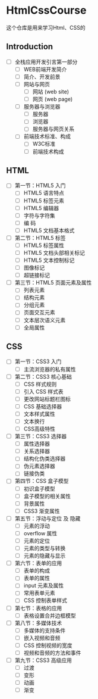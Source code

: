 # HtmlCssCourse

这个仓库是用来学习Html、CSS的

## Introduction

* [ ] 全栈应用开发引言第一部分
  * [ ] WEB前端开发简介
  * [ ] 简介、开发前景
  * [ ] 网站与网页
    * [ ] 网站 (web site)
    * [ ] 网页 (web page)
  * [ ] 服务器与浏览器
    * [ ] 服务器
    * [ ] 浏览器
    * [ ] 服务器与网页关系
  * [ ] 前端技术标准、构成
    * [ ] W3C标准
    * [ ] 前端技术构成

## HTML

* [ ] 第一节：HTML5 入门
  * [ ] HTML5 语言特点
  * [ ] HTML5 标签元素
  * [ ] HTML5 编辑器
  * [ ] 字符与字符集
  * [ ] 编 码
  * [ ] HTML5 文档基本格式
* [ ] 第二节：HTML5 标签
  * [ ] HTML5 标签属性
  * [ ] HTML5 文档头部相关标记
  * [ ] HTML5 文本控制标记
  * [ ] 图像标记
  * [ ] 超链接标记
* [ ] 第三节：HTML5 页面元素及属性
  * [ ] 列表元素
  * [ ] 结构元素
  * [ ] 分组元素
  * [ ] 页面交互元素
  * [ ] 文本层次语义元素
  * [ ] 全局属性

## CSS

* [ ] 第一节：CSS3 入门
  * [ ] 主流浏览器的私有属性
* [ ] 第二节：CSS3 核心基础
  * [ ] CSS 样式规则
  * [ ] 引入 CSS 样式表
  * [ ] 更改网站标题栏图标
  * [ ] CSS 基础选择器
  * [ ] 文本样式属性
  * [ ] 文本换行
  * [ ] CSS高级特性
* [ ] 第三节：CSS3 选择器
  * [ ] 属性选择器
  * [ ] 关系选择器
  * [ ] 结构化伪类选择器
  * [ ] 伪元素选择器
  * [ ] 链接伪类
* [ ] 第四节：CSS 盒子模型
  * [ ] 初识盒子模型
  * [ ] 盒子模型的相关属性
  * [ ] 背景属性
  * [ ] CSS3 渐变属性
* [ ] 第五节：浮动与定位 及 隐藏
  * [ ] 元素的浮动
  * [ ] overflow 属性
  * [ ] 元素的定位
  * [ ] 元素的类型与转换
  * [ ] 元素的隐藏与显示
* [ ] 第六节：表单的应用
  * [ ] 表单的构成
  * [ ] 表单的属性
  * [ ] input 元素及属性
  * [ ] 常用表单元素
  * [ ] CSS 控制表单样式
* [ ] 第七节：表格的应用
  * [ ] 表格设置合并边框模型
* [ ] 第八节：多媒体技术
  * [ ] 多媒体的支持条件
  * [ ] 嵌入视频和音频
  * [ ] CSS 控制视频的宽度
  * [ ] 视频和音频的方法和事件
* [ ] 第九节：CSS3 高级应用
  * [ ] 过渡
  * [ ] 变形
  * [ ] 动画
  * [ ] 渐变